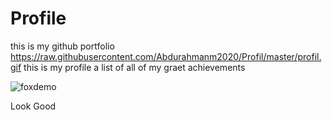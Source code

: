 # Profile
this is my github portfolio 
https://raw.githubusercontent.com/Abdurahmanm2020/Profil/master/profil.gif
this is my profile a list of all of my graet achievements

![foxdemo](https://raw.githubusercontent.com/Abdurahmanm2020/Profil/master/profil.gif)

Look Good
